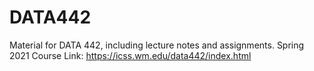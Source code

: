 # DATA442
Material for DATA 442, including lecture notes and assignments.
Spring 2021 Course Link: https://icss.wm.edu/data442/index.html
